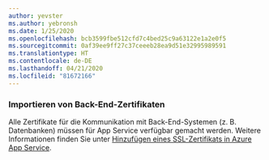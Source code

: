 ```yaml
---
author: yevster
ms.author: yebronsh
ms.date: 1/25/2020
ms.openlocfilehash: bcb3599fbe512cfd7c4bed25c9a63122e1a2e0f5
ms.sourcegitcommit: 0af39ee9ff27c37ceeeb28ea9d51e32995989591
ms.translationtype: HT
ms.contentlocale: de-DE
ms.lasthandoff: 04/21/2020
ms.locfileid: "81672166"
---
```

### <a name="import-backend-certificates"></a>Importieren von Back-End-Zertifikaten

Alle Zertifikate für die Kommunikation mit Back-End-Systemen (z. B. Datenbanken) müssen für App Service verfügbar gemacht werden. Weitere Informationen finden Sie unter [Hinzufügen eines SSL-Zertifikats in Azure App Service](/azure/app-service/configure-ssl-certificate).
